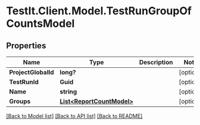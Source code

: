 # TestIt.Client.Model.TestRunGroupOfCountsModel

## Properties

Name | Type | Description | Notes
------------ | ------------- | ------------- | -------------
**ProjectGlobalId** | **long?** |  | [optional] 
**TestRunId** | **Guid** |  | [optional] 
**Name** | **string** |  | [optional] 
**Groups** | [**List&lt;ReportCountModel&gt;**](ReportCountModel.md) |  | [optional] 

[[Back to Model list]](../README.md#documentation-for-models) [[Back to API list]](../README.md#documentation-for-api-endpoints) [[Back to README]](../README.md)

